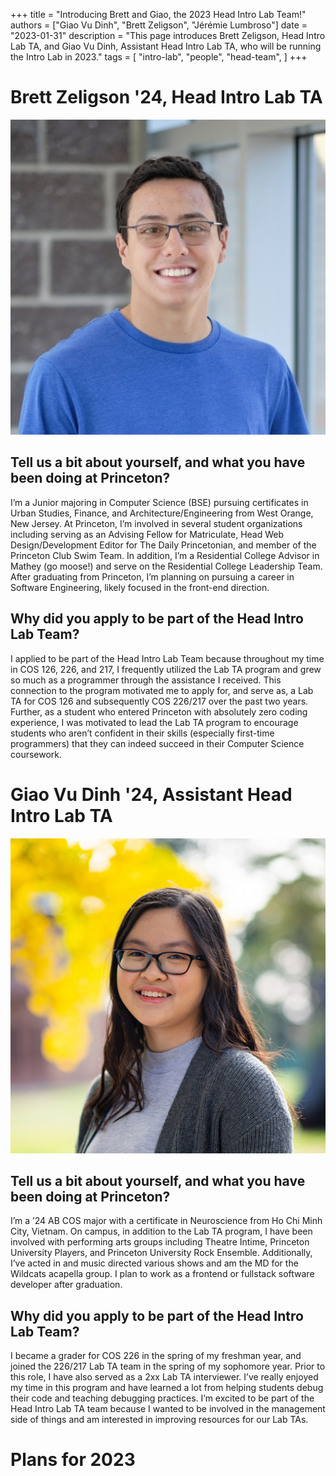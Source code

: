 +++
title = "Introducing Brett and Giao, the 2023 Head Intro Lab Team!"
authors = ["Giao Vu Dinh", "Brett Zeligson", "Jérémie Lumbroso"]
date = "2023-01-31"
description = "This page introduces Brett Zeligson, Head Intro Lab TA, and Giao Vu Dinh, Assistant Head Intro Lab TA, who will be running the Intro Lab in 2023."
tags = [
    "intro-lab",
    "people",
    "head-team",
]
+++

# Brett Zeligson '24, Head Intro Lab TA

![Brett Zeligson](/images/people/zeligson.png)

## Tell us a bit about yourself, and what you have been doing at Princeton?
I’m a Junior majoring in Computer Science (BSE) pursuing certificates in Urban Studies, Finance, and Architecture/Engineering from West Orange, New Jersey. At Princeton, I’m involved in several student organizations including serving as an Advising Fellow for Matriculate, Head Web Design/Development Editor for The Daily Princetonian, and member of the Princeton Club Swim Team. In addition, I’m a Residential College Advisor in Mathey (go moose!) and serve on the Residential College Leadership Team. After graduating from Princeton, I’m planning on pursuing a career in Software Engineering, likely focused in the front-end direction.

## Why did you apply to be part of the Head Intro Lab Team?
I applied to be part of the Head Intro Lab Team because throughout my time in COS 126, 226, and 217, I frequently utilized the Lab TA program and grew so much as a programmer through the assistance I received. This connection to the program motivated me to apply for, and serve as, a Lab TA for COS 126 and subsequently COS 226/217 over the past two years. Further, as a student who entered Princeton with absolutely zero coding experience, I was motivated to lead the Lab TA program to encourage students who aren’t confident in their skills (especially first-time programmers) that they can indeed succeed in their Computer Science coursework.

# Giao Vu Dinh '24, Assistant Head Intro Lab TA

![Giao Vu Dinh](/images/people/tgdinh.png)

## Tell us a bit about yourself, and what you have been doing at Princeton?
I’m a ’24 AB COS major with a certificate in Neuroscience from Ho Chi Minh City, Vietnam. On campus, in addition to the Lab TA program, I have been involved with performing arts groups including Theatre Intime, Princeton University Players, and Princeton University Rock Ensemble. Additionally, I’ve acted in and music directed various shows and am the MD for the Wildcats acapella group. I plan to work as a frontend or fullstack software developer after graduation. 

## Why did you apply to be part of the Head Intro Lab Team?
I became a grader for COS 226 in the spring of my freshman year, and joined the 226/217 Lab TA team in the spring of my sophomore year. Prior to this role, I have also served as a 2xx Lab TA interviewer. I’ve really enjoyed my time in this program and have learned a lot from helping students debug their code and teaching debugging practices. I’m excited to be part of the Head Intro Lab TA team because I wanted to be involved in the management side of things and am interested in improving resources for our Lab TAs. 

# Plans for 2023
